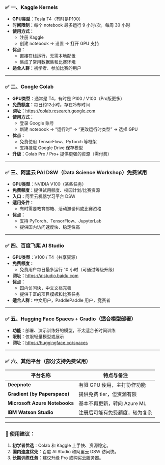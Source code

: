 ### ✅ 一、Kaggle Kernels

- **GPU类型**：Tesla T4（有时是P100）
- **时间限制**：每个 notebook 最多运行 9 小时/次，每周 30 小时
- **使用方式**：
  - 注册 Kaggle
  - 创建 notebook -> 设置 -> 打开 GPU 支持
- **优点**：
  - 直接在线运行，无需本地配置
  - 集成了常用数据集和比赛环境
- **适合人群**：初学者、参加比赛的用户

------

### ✅ 二、Google Colab

- **GPU类型**：通常是 T4，有时是 P100 / V100（Pro版更多）
- **免费额度**：每日约12小时，存在冷却时间
- **网址**：https://colab.research.google.com
- **使用方式**：
  - 登录 Google 账号
  - 新建 notebook -> “运行时” -> “更改运行时类型” -> 选择 GPU
- **优点**：
  - 免费使用 TensorFlow、PyTorch 等框架
  - 支持挂载 Google Drive 保存模型
- **升级**：Colab Pro / Pro+ 提供更强的资源（需付费）

------

### ✅ 三、阿里云 PAI DSW（Data Science Workshop）免费试用

- **GPU类型**：NVIDIA V100（某些任务）
- **免费额度**：提供试用额度、校园计划/比赛资源
- **入口**：阿里云机器学习平台 DSW
- **适用条件**：
  - 有时需要教育邮箱、活动邀请码或比赛资格
- **优点**：
  - 支持 PyTorch、TensorFlow、JupyterLab
  - 提供国内访问速度快、稳定性高

------

### ✅ 四、百度飞桨 AI Studio

- **GPU类型**：V100 / T4（共享资源）
- **免费额度**：
  - 免费用户每日最多运行 10 小时（可通过等级升级）
- **网址**：https://aistudio.baidu.com
- **优点**：
  - 国内访问快，中文文档完善
  - 提供丰富的项目模板和比赛任务
- **适合人群**：中文用户，PaddlePaddle 用户，竞赛者

------

### ✅ 五、Hugging Face Spaces + Gradio（适合模型部署）

- **功能**：部署、演示训练好的模型，不太适合长时间训练
- **限制**：仅限轻量模型或展示
- **网址**：https://huggingface.co/spaces

------

### ✅ 六、其他平台（部分支持免费试用）

| 平台名称                      | 特点与备注                     |
| ----------------------------- | ------------------------------ |
| **Deepnote**                  | 有限 GPU 使用，主打协作功能    |
| **Gradient (by Paperspace)**  | 提供免费 tier，但资源有限      |
| **Microsoft Azure Notebooks** | 基本不再更新，转向 Azure ML    |
| **IBM Watson Studio**         | 注册后可能有免费额度，较为复杂 |



------

### 📌 使用建议：

1. **初学者优选**：Colab 和 Kaggle 上手快、资源稳定。
2. **国内速度优先**：百度 AI Studio 和阿里云 DSW 访问快。
3. **长期训练任务**：建议升级 Pro 或购买云服务器。



